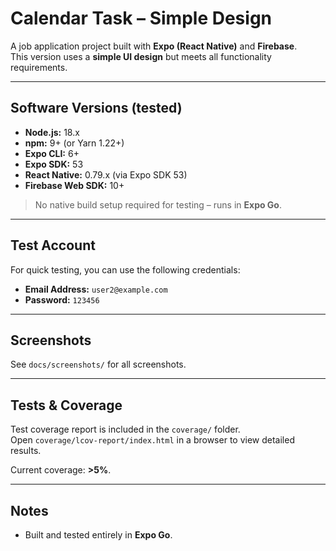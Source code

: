 # Calendar Task – Simple Design

A job application project built with **Expo (React Native)** and **Firebase**.  
This version uses a **simple UI design** but meets all functionality requirements.

---

## Software Versions (tested)

- **Node.js:** 18.x
- **npm:** 9+ (or Yarn 1.22+)
- **Expo CLI:** 6+
- **Expo SDK:** 53
- **React Native:** 0.79.x (via Expo SDK 53)
- **Firebase Web SDK:** 10+

> No native build setup required for testing – runs in **Expo Go**.

---

## Test Account

For quick testing, you can use the following credentials:

- **Email Address:** `user2@example.com`  
- **Password:** `123456`

---

## Screenshots

See `docs/screenshots/` for all screenshots.

---

## Tests & Coverage

Test coverage report is included in the `coverage/` folder.  
Open `coverage/lcov-report/index.html` in a browser to view detailed results.

Current coverage: **>5%**.

---

## Notes

- Built and tested entirely in **Expo Go**.
